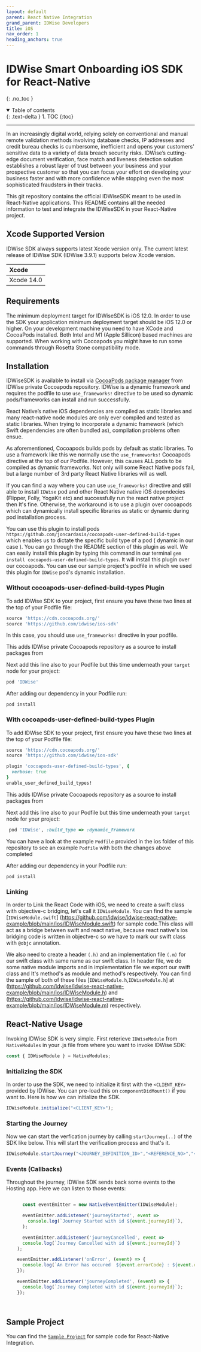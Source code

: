 ```yaml
---
layout: default
parent: React Native Integration
grand_parent: IDWise Developers
title: iOS
nav_order: 1
heading_anchors: true
---
```

# IDWise Smart Onboarding iOS SDK for React-Native

{: .no_toc }
<details open markdown="block">
  <summary>
    Table of contents
  </summary>
  {: .text-delta }
1. TOC
{:toc}
</details>

---

In an increasingly digital world, relying solely on conventional and manual remote validation methods involving database checks, IP addresses and credit bureau checks is cumbersome, inefficient and opens your customers' sensitive data to a variety of data breach security risks. IDWise’s cutting-edge document verification, face match and liveness detection solution establishes a robust layer of trust between your business and your prospective customer so that you can focus your effort on developing your business faster and with more confidence while stopping even the most sophisticated fraudsters in their tracks.

This git repository contains the official IDWiseSDK meant to be used in React-Native applications. This README contains all the needed information to test and integrate the IDWiseSDK in your React-Native project.

## Xcode Supported Version

IDWise SDK always supports latest Xcode version only. The current latest release of IDWise SDK (IDWise 3.9.1) supports below Xcode version.

|     Xcode      |  
| :---           |
|  Xcode 14.0    |

## Requirements

The minimum deployment target for IDWiseSDK is iOS 12.0. In order to use the SDK your application minimum deployment target should be iOS 12.0 or higher.
On your development machine you need to have XCode and CocoaPods installed. Both Intel and M1 (Apple Sillicon) based machines are supported. When working with Cocoapods you might have to run some commands through Rosetta Stone compatibility mode.

## Installation

IDWiseSDK is available to install via [CocoaPods package manager](https://cocoapods.org) from IDWise private Cocoapods repository. IDWise is a dynamic framework and requires the podfile to use `use_frameworks!` directive to be used so dynamic pods/frameworks can install and run successfully.

React Native’s native iOS dependencies are compiled as static libraries and many react-native node modules are only ever compiled and tested as static libraries. When trying to incorporate a dynamic framework (which Swift dependencies are often bundled as), compilation problems often ensue.

As aforementioned, Cocoapods builds pods by default as static libraries. To use a framework like this we normally use the `use_frameworks!` Cocoapods directive at the top of our Podfile. However, this causes ALL pods to be compiled as dynamic frameworks. Not only will some React Native pods fail, but a large number of 3rd party React Native libraries will as well.

If you can find a way where you can use `use_frameworks!` directive and still able to install `IDWise` pod and other React Native native iOS dependecies (Flipper, Folly, YogaKit etc) and successfully run the react native project then It's fine. Otherwise, the workaround is to use a plugin over cocoapods which can dynamically install specific libraries as static or dynamic during pod installation process.

You can use this plugin to install pods `https://github.com/joncardasis/cocoapods-user-defined-build-types` which enables us to dictate the specific build type of a pod ( dynamic in our case ). You can go through the README section of this plugin as well.
We can easily install this plugin by typing this command in our terminal `gem install cocoapods-user-defined-build-types`. It will install this plugin over our cocoapods. You can use our sample project's podfile in which we used this plugin for `IDWise` pod's dynamic installation.

### Without cocoapods-user-defined-build-types Plugin

To add IDWise SDK to your project, first ensure you have these two lines at the top of your Podfile file:

```ruby
source 'https://cdn.cocoapods.org/'
source 'https://github.com/idwise/ios-sdk'
```

In this case, you should use `use_frameworks!` directive in your podfile.

This adds IDWise private Cocoapods repository as a source to install packages from

Next add this line also to your Podfile but this time underneath your `target` node for your project:

```ruby
pod 'IDWise'
```

After adding our dependency in your Podfile run:

```
pod install
```

### With cocoapods-user-defined-build-types Plugin

To add IDWise SDK to your project, first ensure you have these two lines at the top of your Podfile file:

```ruby
source 'https://cdn.cocoapods.org/'
source 'https://github.com/idwise/ios-sdk'
```

```ruby
plugin 'cocoapods-user-defined-build-types', {
  verbose: true
}
enable_user_defined_build_types!
```

This adds IDWise private Cocoapods repository as a source to install packages from

Next add this line also to your Podfile but this time underneath your `target` node for your project:

```ruby
 pod 'IDWise', :build_type => :dynamic_framework
```

You can have a look at the example `Podfile` provided in the ios folder of this repository to see an example `Podfile` with both the changes above completed

After adding our dependency in your Podfile run:

```
pod install
```

### Linking ###

In order to Link the React Code with iOS, we need to create a swift class with objective-c bridging, let's call it `IDWiseModule`. You can find the sample [`IDWiseModule.swift`] (<https://github.com/idwise/idwise-react-native-example/blob/main/ios/IDWiseModule.swift>) for sample code.This class will act as a bridge between swift and react native, because react native's ios bridging code is written in objectve-c so we have to mark our swift class with `@objc` annotation.

We also need to create a header `(.h)` and an implementation file `(.m)` for our swift class with same name as our swift class. In header file, we do some native module imports and in implementation file we export our swift class and It's method's as module and method's respectively. You can find the sample of both of these files [`IDWiseModule.h`,`IDWiseModule.h`] at (<https://github.com/idwise/idwise-react-native-example/blob/main/ios/IDWiseModule.h>) and (<https://github.com/idwise/idwise-react-native-example/blob/main/ios/IDWiseModule.m>) respectively.

## React-Native Usage

Invoking IDWise SDK is very simple. First reterieve `IDWiseModule` from `NativeModules` in your .js file from where you want to invoke IDWise SDK:

```javascript
const { IDWiseModule } = NativeModules;
```

### Initializing the SDK

In order to use the SDK, we need to initialize it first with the `<CLIENT_KEY>` provided by IDWise. You can pre-load this on `componentDidMount()` if you want to. Here is how we can initialize the SDK.

```javascript
IDWiseModule.initialize("<CLIENT_KEY>");
```

### Starting the Journey

Now we can start the verfication journey by calling `startJourney(..)` of the SDK like below. This will start the verification process and that's it.

```javascript
IDWiseModule.startJourney("<JOURNEY_DEFINITION_ID>","<REFERENCE_NO>","<LOCALE>");
```

### Events (Callbacks)

Throughout the journey, IDWise SDK sends back some events to the Hosting app. Here we can listen to those events:

```javascript

      const eventEmitter = new NativeEventEmitter(IDWiseModule);

      eventEmitter.addListener('journeyStarted', event =>
        console.log(`Journey Started with id ${event.journeyId}`),
      );

      eventEmitter.addListener('journeyCancelled', event =>
      console.log(`Journey Cancelled with id ${event.journeyId}`)
    );

    eventEmitter.addListener('onError', (event) => {
      console.log(`An Error has occured  ${event.errorCode} : ${event.errorMessage}`); 
    });

    eventEmitter.addListener('journeyCompleted', (event) => {
      console.log(`Journey Completed with id ${event.journeyId}`);
    });

     
```

## Sample Project

You can find the [`Sample Project`](https://github.com/idwise/idwise-react-native-example) for sample code for React-Native Integration.

